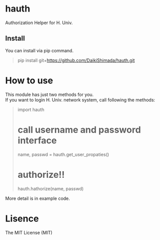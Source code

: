 # hauth
Authorization Helper for H. Univ.

## Install
You can install via pip command.
> pip install git+https://github.com/DaikiShimada/hauth.git

# How to use
This module has just two methods for you.  
If you want to login H. Univ. network system, call following the methods:
> import hauth
> # call username and password interface
> name, passwd = hauth.get_user_propaties()
> # authorize!!
> hauth.hathorize(name, passwd)

More detail is in example code.

# Lisence
The MIT License (MIT)
